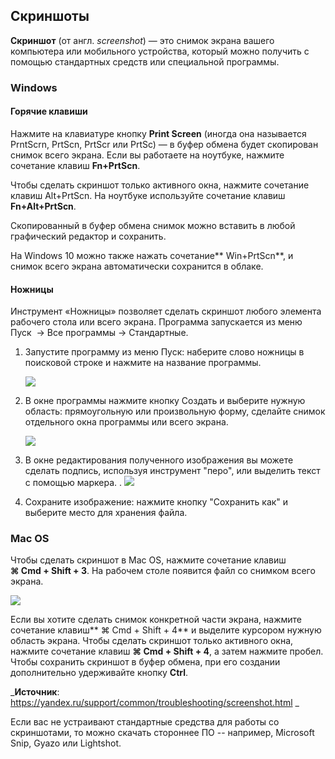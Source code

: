 ## Скриншоты

**Скриншот** \(от англ. _screenshot_\) — это снимок экрана вашего компьютера или мобильного устройства, который можно получить с помощью стандартных средств или специальной программы.

### Windows

#### Горячие клавиши

Нажмите на клавиатуре кнопку **Print Screen** \(иногда она называется PrntScrn, PrtScn, PrtScr или PrtSc\) — в буфер обмена будет скопирован снимок всего экрана. Если вы работаете на ноутбуке, нажмите сочетание клавиш **Fn+PrtScn**.

Чтобы сделать скриншот только активного окна, нажмите сочетание клавиш Alt+PrtScn. На ноутбуке используйте сочетание клавиш **Fn+Alt+PrtScn**.

Скопированный в буфер обмена снимок можно вставить в любой графический редактор и сохранить. 

На Windows 10 можно также нажать сочетание** Win+PrtScn**, и снимок всего экрана автоматически сохранится в облаке.

#### Ножницы

Инструмент «Ножницы» позволяет сделать скриншот любого элемента рабочего стола или всего экрана. Программа запускается из меню Пуск  → Все программы → Стандартные.

1. Запустите программу из меню Пуск: наберите слово ножницы в поисковой строке и нажмите на название программы.

   ![](https://yastatic.net/doccenter/images/support.yandex.ru/ru/common/freeze/b3BO5eVp5hyqwUMJLptDOlGYZWc.png)

2. В окне программы нажмите кнопку Создать и выберите нужную область: прямоугольную или произвольную форму, сделайте снимок отдельного окна программы или всего экрана.

   ![](https://yastatic.net/doccenter/images/support.yandex.ru/ru/common/freeze/XyTLF8SOar8LWk70HZF1Mb30hPg.png)

3. В окне редактирования полученного изображения вы можете сделать подпись, используя инструмент 
   "перо", или выделить текст с помощью маркера.
   .
   ![](https://yastatic.net/doccenter/images/support.yandex.ru/ru/common/freeze/9yRWH8Bjtzupe8ZjKdNotNuXw4.png)
4. Сохраните изображение: нажмите кнопку "Сохранить как" и выберите место для хранения файла.

### Mac OS

Чтобы сделать скриншот в Maс OS, нажмите сочетание клавиш **⌘ Cmd + Shift + 3**. На рабочем столе появится файл со снимком всего экрана.

![](https://yastatic.net/doccenter/images/support.yandex.ru/ru/common/freeze/EQKWWHg6RumieogG-mDtWKbU3YU.png)

Если вы хотите сделать снимок конкретной части экрана, нажмите сочетание клавиш** ⌘ Cmd + Shift + 4** и выделите курсором нужную область экрана. Чтобы сделать скриншот только активного окна, нажмите сочетание клавиш **⌘ Cmd + Shift + 4**, а затем нажмите пробел. Чтобы сохранить скриншот в буфер обмена, при его создании дополнительно удерживайте кнопку **Ctrl**.

_**Источник**: https://yandex.ru/support/common/troubleshooting/screenshot.html _

Если вас не устраивают стандартные средства для работы со скриншотами, то можно скачать стороннее ПО -- например, Microsoft Snip, Gyazo или Lightshot.



